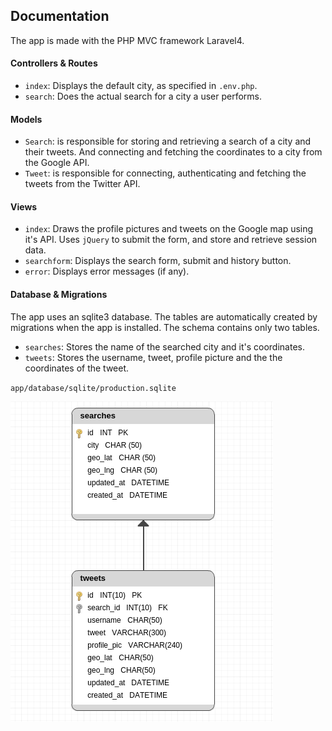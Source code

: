 
## Documentation

The app is made with the PHP MVC framework Laravel4. 

#### Controllers & Routes
* `index`: Displays the default city, as specified in `.env.php`. 
* `search`: Does the actual search for a city a user performs.

#### Models
* `Search`: is responsible for storing and retrieving a search of a city and their tweets. And connecting and fetching the coordinates to a city from the Google API.
* `Tweet`: is responsible for connecting, authenticating and fetching the tweets from the Twitter API.

#### Views
* `index`: Draws the profile pictures and tweets on the Google map using it's API. Uses `jQuery` to submit the form, and store and retrieve session data.
* `searchform`: Displays the search form, submit and history button.
* `error`: Displays error messages (if any).

#### Database & Migrations
The app uses an sqlite3 database. The tables are automatically created by migrations when the app is installed. The schema contains only two tables.

* `searches`: Stores the name of the searched city and it's coordinates.
* `tweets`: Stores the username, tweet, profile picture and the the coordinates of the tweet.

`app/database/sqlite/production.sqlite`

![DB Diagram](https://raw.githubusercontent.com/dan-klasson/tweet-search/master/app/docs/diagram.png)

